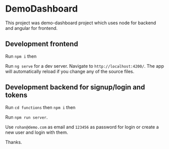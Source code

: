 # DemoDashboard

This project was demo-dashboard project which uses node for backend and angular for frontend.

## Development frontend

Run `npm i` then

Run `ng serve` for a dev server. Navigate to `http://localhost:4200/`. The app will automatically reload if you change any of the source files.

## Development backend for signup/login and tokens

Run `cd functions` then `npm i` then

Run `npm run server`.

Use `rohan@demo.com` as email and `123456` as password for login or create a new user and login with them.

Thanks.

